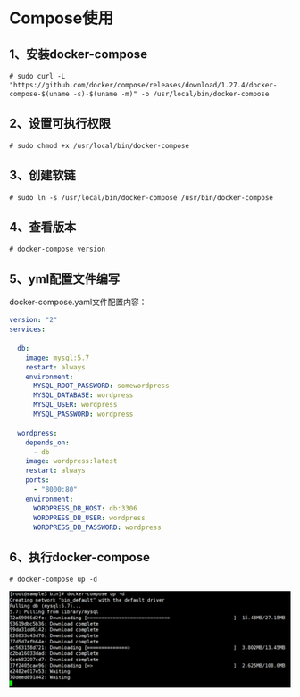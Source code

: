 # Compose使用

## 1、安装docker-compose

```shell
# sudo curl -L "https://github.com/docker/compose/releases/download/1.27.4/docker-compose-$(uname -s)-$(uname -m)" -o /usr/local/bin/docker-compose
```

## 2、设置可执行权限

```shell
# sudo chmod +x /usr/local/bin/docker-compose
```

## 3、创建软链

```shell
# sudo ln -s /usr/local/bin/docker-compose /usr/bin/docker-compose
```

## 4、查看版本

```shell
# docker-compose version
```

## 5、yml配置文件编写

docker-compose.yaml文件配置内容：

```yaml
version: "2"
services:

  db:
    image: mysql:5.7
    restart: always
    environment:
      MYSQL_ROOT_PASSWORD: somewordpress
      MYSQL_DATABASE: wordpress
      MYSQL_USER: wordpress
      MYSQL_PASSWORD: wordpress

  wordpress:
    depends_on:
      - db
    image: wordpress:latest
    restart: always
    ports:
      - "8000:80"
    environment:
      WORDPRESS_DB_HOST: db:3306
      WORDPRESS_DB_USER: wordpress
      WORDPRESS_DB_PASSWORD: wordpress
```

## 6、执行docker-compose

```shell
# docker-compose up -d
```

![image-20220327122231883](./images/image-20220327122231883.png)

